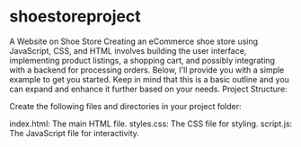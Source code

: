 # shoestoreproject
A Website on Shoe Store
Creating an eCommerce shoe store using JavaScript, CSS, and HTML involves building the user interface, implementing product listings, a shopping cart, and possibly integrating with a backend for processing orders. Below, I'll provide you with a simple example to get you started. Keep in mind that this is a basic outline and you can expand and enhance it further based on your needs.
Project Structure:

Create the following files and directories in your project folder:

index.html: The main HTML file.
styles.css: The CSS file for styling.
script.js: The JavaScript file for interactivity.
